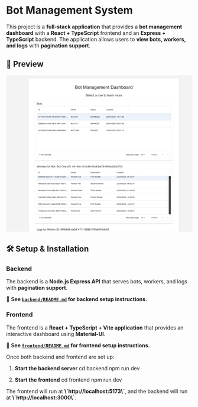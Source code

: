 # Bot Management System

This project is a **full-stack application** that provides a **bot management dashboard** with a **React + TypeScript** frontend and an **Express + TypeScript** backend. The application allows users to **view bots, workers, and logs** with **pagination support**.

## 📸 Preview

![App Preview](./preview.png)

## 🛠️ **Setup & Installation**

### **Backend**

The backend is a **Node.js Express API** that serves bots, workers, and logs with **pagination support**.

📌 **See [`backend/README.md`](./backend/README.md) for backend setup instructions.**

### **Frontend**

The frontend is a **React + TypeScript + Vite application** that provides an interactive dashboard using **Material-UI**.

📌 **See [`frontend/README.md`](./frontend/README.md) for frontend setup instructions.**

Once both backend and frontend are set up:

1. **Start the backend server**
   cd backend npm run dev

2. **Start the frontend**
   cd frontend npm run dev

The frontend will run at **\\\`http://localhost:5173\\\`**, and the backend will run at **\\\`http://localhost:3000\\\`**.
